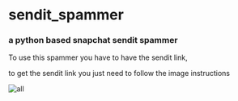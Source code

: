 # sendit_spammer
### a python based snapchat sendit spammer

To use this spammer you have to have the sendit link,

to get the sendit link you just need to follow the image instructions

![all](https://user-images.githubusercontent.com/83868916/127986071-4a739001-bfdf-4ef5-bf8d-0a5a4ea90f42.png)








